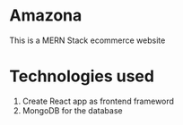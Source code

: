 # Amazona
This is a MERN Stack ecommerce website

# Technologies used
1. Create React app as frontend frameword
2. MongoDB for the database
